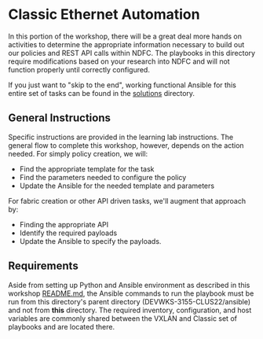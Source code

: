 # Classic Ethernet Automation

In this portion of the workshop, there will be a great deal more hands on activities to determine the appropriate information necessary to build out our policies and REST API calls within NDFC.  The playbooks in this directory require modifications based on your research into NDFC and will not function properly until correctly configured.

If you just want to "skip to the end", working functional Ansible for this entire set of tasks can be found in the [solutions](./solutions/) directory.

## General Instructions

Specific instructions are provided in the learning lab instructions. The general flow to complete this workshop, however, depends on the action needed. For simply policy creation, we will:

- Find the appropriate template for the task
- Find the parameters needed to configure the policy
- Update the Ansible for the needed template and parameters

For fabric creation or other API driven tasks, we'll augment that approach by:

- Finding the appropriate API
- Identify the required payloads
- Update the Ansible to specify the payloads.

## Requirements

Aside from setting up Python and Ansible environment as described in this workshop [README.md](../../README.md), the Ansible commands to run the playbook must be run from this directory's parent directory (DEVWKS-3155-CLUS22/ansible) and not from **this** directory. The required inventory, configuration, and host variables are commonly shared between the VXLAN and Classic set of playbooks and are located there.
